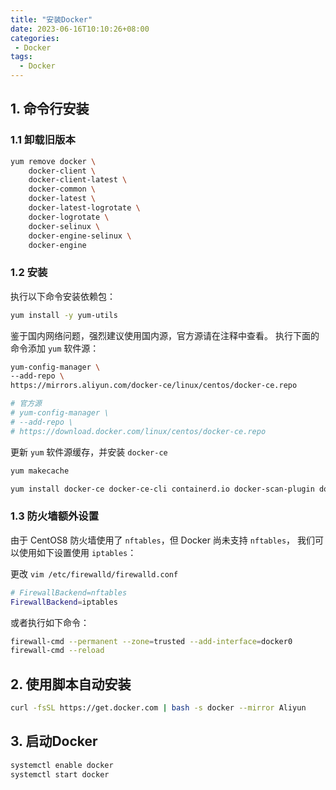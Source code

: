 ```yaml
---
title: "安装Docker"
date: 2023-06-16T10:10:26+08:00
categories:
 - Docker
tags:
  - Docker
---
```



## 1. 命令行安装
### 1.1 卸载旧版本
```bash
yum remove docker \
	docker-client \
	docker-client-latest \
	docker-common \
	docker-latest \
	docker-latest-logrotate \
	docker-logrotate \
	docker-selinux \
	docker-engine-selinux \
	docker-engine
```

### 1.2 安装
执行以下命令安装依赖包：
```bash
yum install -y yum-utils
```
鉴于国内网络问题，强烈建议使用国内源，官方源请在注释中查看。
执行下面的命令添加 `yum` 软件源：
```bash
yum-config-manager \
--add-repo \
https://mirrors.aliyun.com/docker-ce/linux/centos/docker-ce.repo

# 官方源
# yum-config-manager \
# --add-repo \
# https://download.docker.com/linux/centos/docker-ce.repo
```
更新 `yum` 软件源缓存，并安装 `docker-ce`
```bash
yum makecache

yum install docker-ce docker-ce-cli containerd.io docker-scan-plugin docker-compose-plugin docker-ce-rootless-extras
```

### 1.3 防火墙额外设置
由于 CentOS8 防火墙使用了 `nftables`，但 Docker 尚未支持 `nftables`， 我们可以使用如下设置使用 `iptables`：

更改 `vim /etc/firewalld/firewalld.conf`
```bash
# FirewallBackend=nftables
FirewallBackend=iptables
```
或者执行如下命令：
```bash
firewall-cmd --permanent --zone=trusted --add-interface=docker0
firewall-cmd --reload
```

## 2. 使用脚本自动安装
```bash
curl -fsSL https://get.docker.com | bash -s docker --mirror Aliyun
```

## 3. 启动Docker
```bash
systemctl enable docker
systemctl start docker
```